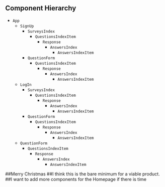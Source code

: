 ## Component Hierarchy

* `App`
  * `SignUp`
    * `SurveysIndex`
      * `QuestionsIndexItem`
        * `Response`
          * `AnswersIndex`
            * `AnswersIndexItem`
    * `QuestionForm`
      * `QuestionsIndexItem`
        * `Response`
          * `AnswersIndex`
            * `AnswersIndexItem`
  * `LogIn`
    * `SurveysIndex`
      * `QuestionsIndexItem`
        * `Response`
          * `AnswersIndex`
            * `AnswersIndexItem`
    * `QuestionForm`
      * `QuestionsIndexItem`
        * `Response`
          * `AnswersIndex`
            * `AnswersIndexItem`
  * `QuestionForm`
    * `QuestionsIndexItem`
      * `Response`
        * `AnswersIndex`
          * `AnswersIndexItem`


##Merry Christmas
##I think this is the bare minimum for a viable product.
##I want to add more components for the Homepage if there is time
